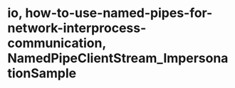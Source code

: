 # io, how-to-use-named-pipes-for-network-interprocess-communication, NamedPipeClientStream_ImpersonationSample